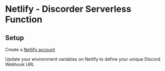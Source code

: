 # Netlify - Discorder Serverless Function

## Setup

Create a [Netlify account](https://www.netlify.com/)

Update your environment variables on Netlify to define your unique Discord Webhook URL